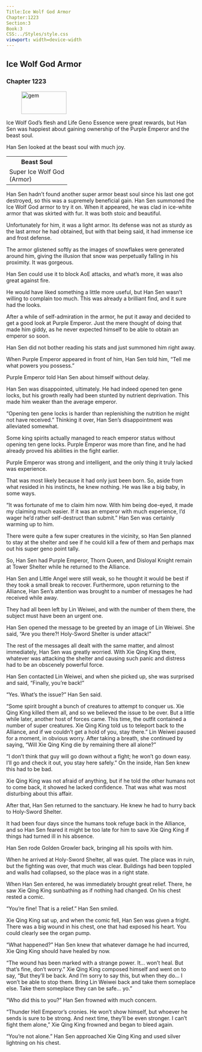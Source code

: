 ```yaml
---
Title:Ice Wolf God Armor
Chapter:1223
Section:3
Book:3
CSS:../Styles/style.css
viewport: width=device-width
---
```


## Ice Wolf God Armor
### Chapter 1223

<figure>
	<img src="../Images/gem.gif" alt="gem" id="gem" width="120" height="60" />
</figure>



Ice Wolf God’s flesh and Life Geno Essence were great rewards, but Han Sen was happiest about gaining ownership of the Purple Emperor and the beast soul.

Han Sen looked at the beast soul with much joy.

<div class="tables">
	<table class="beast">
		<tr>
			<th>Beast Soul</th>
		</tr><tr>
			<td>Super Ice Wolf God<br>
				<span class="type">(Armor)</span>
			</td>
		</tr>
	</table>
	<!-- Super Beast Soul Ice Wolf God: Armor Type -->
</div>

Han Sen hadn’t found another super armor beast soul since his last one got destroyed, so this was a supremely beneficial gain. Han Sen summoned the Ice Wolf God armor to try it on. When it appeared, he was clad in ice-white armor that was skirted with fur. It was both stoic and beautiful.

Unfortunately for him, it was a light armor. Its defense was not as sturdy as the last armor he had obtained, but with that being said, it had immense ice and frost defense.

The armor glistened softly as the images of snowflakes were generated around him, giving the illusion that snow was perpetually falling in his proximity. It was gorgeous.

Han Sen could use it to block AoE attacks, and what’s more, it was also great against fire.

He would have liked something a little more useful, but Han Sen wasn’t willing to complain too much. This was already a brilliant find, and it sure had the looks.

After a while of self-admiration in the armor, he put it away and decided to get a good look at Purple Emperor. Just the mere thought of doing that made him giddy, as he never expected himself to be able to obtain an emperor so soon.

Han Sen did not bother reading his stats and just summoned him right away.

When Purple Emperor appeared in front of him, Han Sen told him, “Tell me what powers you possess.”

Purple Emperor told Han Sen about himself without delay.

Han Sen was disappointed, ultimately. He had indeed opened ten gene locks, but his growth really had been stunted by nutrient deprivation. This made him weaker than the average emperor.

“Opening ten gene locks is harder than replenishing the nutrition he might not have received.” Thinking it over, Han Sen’s disappointment was alleviated somewhat.

Some king spirits actually managed to reach emperor status without opening ten gene locks. Purple Emperor was more than fine, and he had already proved his abilities in the fight earlier.

Purple Emperor was strong and intelligent, and the only thing it truly lacked was experience.

That was most likely because it had only just been born. So, aside from what resided in his instincts, he knew nothing. He was like a big baby, in some ways.

“It was fortunate of me to claim him now. With him being doe-eyed, it made my claiming much easier. If it was an emperor with much experience, I’d wager he’d rather self-destruct than submit.” Han Sen was certainly warming up to him.

There were quite a few super creatures in the vicinity, so Han Sen planned to stay at the shelter and see if he could kill a few of them and perhaps max out his super geno point tally.

So, Han Sen had Purple Emperor, Thorn Queen, and Disloyal Knight remain at Tower Shelter while he returned to the Alliance.

Han Sen and Little Angel were still weak, so he thought it would be best if they took a small break to recover. Furthermore, upon returning to the Alliance, Han Sen’s attention was brought to a number of messages he had received while away.

They had all been left by Lin Weiwei, and with the number of them there, the subject must have been an urgent one.

Han Sen opened the message to be greeted by an image of Lin Weiwei. She said, “Are you there?! Holy-Sword Shelter is under attack!”

The rest of the messages all dealt with the same matter, and almost immediately, Han Sen was greatly worried. With Xie Qing King there, whatever was attacking the shelter and causing such panic and distress had to be an obscenely powerful force.

Han Sen contacted Lin Weiwei, and when she picked up, she was surprised and said, “Finally, you’re back!”

“Yes. What’s the issue?” Han Sen said.

“Some spirit brought a bunch of creatures to attempt to conquer us. Xie Qing King killed them all, and so we believed the issue to be over. But a little while later, another host of forces came. This time, the outfit contained a number of super creatures. Xie Qing King told us to teleport back to the Alliance, and if we couldn’t get a hold of you, stay there.” Lin Weiwei paused for a moment, in obvious worry. After taking a breath, she continued by saying, “Will Xie Qing King die by remaining there all alone?”

“I don’t think that guy will go down without a fight; he won’t go down easy. I’ll go and check it out, you stay here safely.” On the inside, Han Sen knew this had to be bad.

Xie Qing King was not afraid of anything, but if he told the other humans not to come back, it showed he lacked confidence. That was what was most disturbing about this affair.

After that, Han Sen returned to the sanctuary. He knew he had to hurry back to Holy-Sword Shelter.

It had been four days since the humans took refuge back in the Alliance, and so Han Sen feared it might be too late for him to save Xie Qing King if things had turned ill in his absence.

Han Sen rode Golden Growler back, bringing all his spoils with him.

When he arrived at Holy-Sword Shelter, all was quiet. The place was in ruin, but the fighting was over, that much was clear. Buildings had been toppled and walls had collapsed, so the place was in a right state.

When Han Sen entered, he was immediately brought great relief. There, he saw Xie Qing King sunbathing as if nothing had changed. On his chest rested a comic.

“You’re fine! That is a relief.” Han Sen smiled.

Xie Qing King sat up, and when the comic fell, Han Sen was given a fright. There was a big wound in his chest, one that had exposed his heart. You could clearly see the organ pump.

“What happened?” Han Sen knew that whatever damage he had incurred, Xie Qing King should have healed by now.

“The wound has been marked with a strange power. It… won’t heal. But that’s fine, don’t worry.” Xie Qing King composed himself and went on to say, “But they’ll be back. And I’m sorry to say this, but when they do… I won’t be able to stop them. Bring Lin Weiwei back and take them someplace else. Take them someplace they can be safe… yo.”

“Who did this to you?” Han Sen frowned with much concern.

“Thunder Hell Emperor’s cronies. He won’t show himself, but whoever he sends is sure to be strong. And next time, they’ll be even stronger. I can’t fight them alone,” Xie Qing King frowned and began to bleed again.

“You’re not alone.” Han Sen approached Xie Qing King and used silver lightning on his chest.